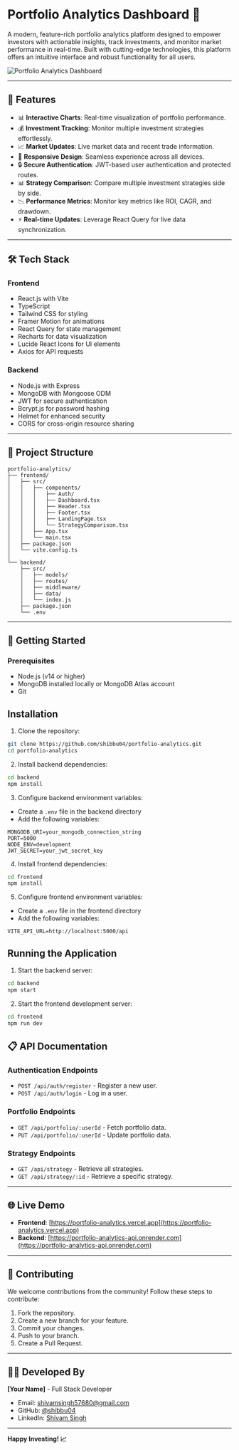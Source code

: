 # Portfolio Analytics Dashboard 🚀

A modern, feature-rich portfolio analytics platform designed to empower investors with actionable insights, track investments, and monitor market performance in real-time. Built with cutting-edge technologies, this platform offers an intuitive interface and robust functionality for all users.

![Portfolio Analytics Dashboard](https://images.unsplash.com/photo-1611974789855-9c2a0a7236a3?auto=format&fit=crop&q=80&w=1200)

---

## 🌟 Features

- 📊 **Interactive Charts**: Real-time visualization of portfolio performance.
- 💰 **Investment Tracking**: Monitor multiple investment strategies effortlessly.
- 📈 **Market Updates**: Live market data and recent trade information.
- 📱 **Responsive Design**: Seamless experience across all devices.
- 🔒 **Secure Authentication**: JWT-based user authentication and protected routes.
- 📊 **Strategy Comparison**: Compare multiple investment strategies side by side.
- 📉 **Performance Metrics**: Monitor key metrics like ROI, CAGR, and drawdown.
- ⚡ **Real-time Updates**: Leverage React Query for live data synchronization.

---

## 🛠️ Tech Stack

### Frontend

- React.js with Vite
- TypeScript
- Tailwind CSS for styling
- Framer Motion for animations
- React Query for state management
- Recharts for data visualization
- Lucide React Icons for UI elements
- Axios for API requests

### Backend

- Node.js with Express
- MongoDB with Mongoose ODM
- JWT for secure authentication
- Bcrypt.js for password hashing
- Helmet for enhanced security
- CORS for cross-origin resource sharing

---

## 📂 Project Structure

```plaintext
portfolio-analytics/
├── frontend/
│   ├── src/
│   │   ├── components/
│   │   │   ├── Auth/
│   │   │   ├── Dashboard.tsx
│   │   │   ├── Header.tsx
│   │   │   ├── Footer.tsx
│   │   │   ├── LandingPage.tsx
│   │   │   └── StrategyComparison.tsx
│   │   ├── App.tsx
│   │   └── main.tsx
│   ├── package.json
│   └── vite.config.ts
│
└── backend/
    ├── src/
    │   ├── models/
    │   ├── routes/
    │   ├── middleware/
    │   ├── data/
    │   └── index.js
    ├── package.json
    └── .env
```

---

## 🚀 Getting Started

### Prerequisites

- Node.js (v14 or higher)
- MongoDB installed locally or MongoDB Atlas account
- Git

## Installation

1. Clone the repository:
```bash
git clone https://github.com/shibbu04/portfolio-analytics.git
cd portfolio-analytics
```

2. Install backend dependencies:
```bash
cd backend
npm install
```

3. Configure backend environment variables:
- Create a `.env` file in the backend directory
- Add the following variables:
```
MONGODB_URI=your_mongodb_connection_string
PORT=5000
NODE_ENV=development
JWT_SECRET=your_jwt_secret_key
```

4. Install frontend dependencies:
```bash
cd frontend
npm install
```

5. Configure frontend environment variables:
- Create a `.env` file in the frontend directory
- Add the following variables:
```
VITE_API_URL=http://localhost:5000/api
```

## Running the Application

1. Start the backend server:
```bash
cd backend
npm start
```

2. Start the frontend development server:
```bash
cd frontend
npm run dev
```


## 📋 API Documentation

### Authentication Endpoints

- `POST /api/auth/register` - Register a new user.
- `POST /api/auth/login` - Log in a user.

### Portfolio Endpoints

- `GET /api/portfolio/:userId` - Fetch portfolio data.
- `PUT /api/portfolio/:userId` - Update portfolio data.

### Strategy Endpoints

- `GET /api/strategy` - Retrieve all strategies.
- `GET /api/strategy/:id` - Retrieve a specific strategy.

---

## 🌐 Live Demo

- **Frontend**: [https://portfolio-analytics.vercel.app](https://portfolio-analytics.vercel.app)
- **Backend**: [https://portfolio-analytics-api.onrender.com](https://portfolio-analytics-api.onrender.com)

---

## 🤝 Contributing

We welcome contributions from the community! Follow these steps to contribute:

1. Fork the repository.
2. Create a new branch for your feature.
3. Commit your changes.
4. Push to your branch.
5. Create a Pull Request.

---

## 👨‍💻 Developed By

**[Your Name]** - Full Stack Developer

- Email: shivamsingh57680@gmail.com
- GitHub: [@shibbu04](https://github.com/shibbu04/)
- LinkedIn: [Shivam Singh](https://linkedin.com/in/shivamsingh57680/)

---

**Happy Investing! 📈**

